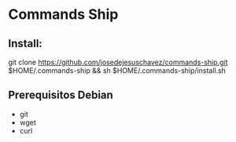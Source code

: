# Commands Ship

## Install:
git clone https://github.com/josedejesuschavez/commands-ship.git $HOME/.commands-ship && sh $HOME/.commands-ship/install.sh

## Prerequisitos Debian
- git
- wget
- curl
